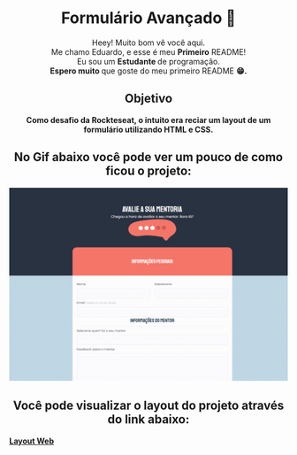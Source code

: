 <div align="center">
<h1 align="center">Formulário Avançado 📃</h1>
</div>


<p align="center">
  Heey! Muito bom vê você aqui. <br>Me chamo Eduardo, e esse é meu <strong>Primeiro</strong> README! <br> Eu sou um <strong>Estudante </strong> de programação.<br />
<strong>Espero muito </strong> que goste do meu primeiro </strong>README <strong>  😁.
</p>

<h2 align="center"> Objetivo </h2>
<p align="center">
Como desafio da Rockteseat, o intuito era reciar um layout de um formulário utilizando HTML e CSS. 
</p>


<h2 align="center"> No Gif abaixo você pode ver um pouco de como ficou o projeto: <br /></h2>


![Desmonstração do formulário em forma de Gif](https://github.com/eduardolm6/Formulario-avancado/blob/main/GIF%20form.gif)



<h2 align="center">  Você pode visualizar o layout do projeto através do link abaixo:</h2>

 [Layout Web](<https://www.figma.com/file/GRLID1pCIJ9qf6nYpgSA8b/Stage-03---Formul%C3%A1rio-avan%C3%A7ado-(Copy)?node-id=0%3A1>)


